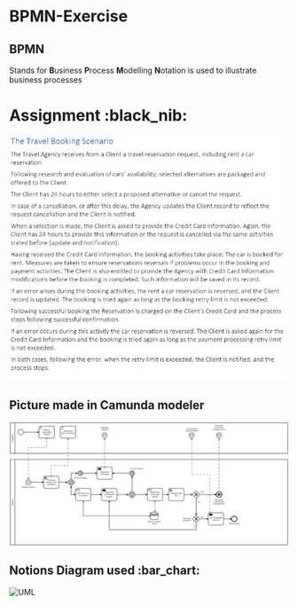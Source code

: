 # BPMN-Exercise

<h2>BPMN</h2>

Stands for **B**usiness **P**rocess **M**odelling **N**otation is used to illustrate business processes

<h1>Assignment :black_nib:</h1>

<img src="https://github.com/JonasManley/BPMN-Exercise/blob/master/Assignment%20text.png" alt="UML" height="auto" width="auto" style="max-width:100%;">

<h2>Picture made in Camunda modeler</h2>
  
<img src="https://github.com/JonasManley/BPMN-Exercise/blob/master/BPMN%20-%20assignment%20picture.png" alt="UML" height="auto" width="auto" style="max-width:100%;">


<h2>Notions Diagram used :bar_chart:</h2>

<img src="https://github.com/JonasManley/BPMN-Exercise/blob/master/bpmn%202.0%20%E2%80%93%20Business%20Process%20Modelling%20and%20Notation.png" alt="UML" height="auto" width="auto" style="max-width:100%;">
